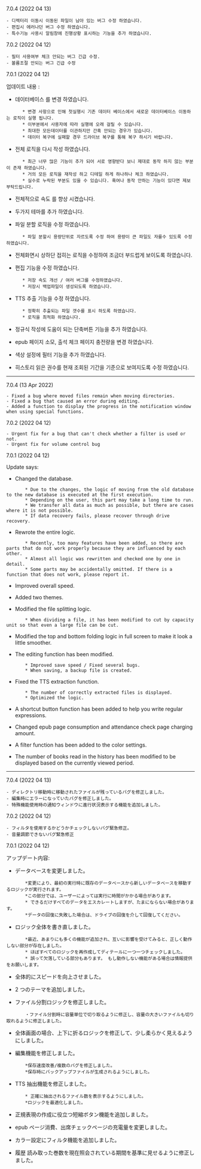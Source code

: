 7.0.4 (2022 04 13)

```
- 디렉터리 이동시 이동된 파일이 남아 있는 버그 수정 하였습니다.
- 편집시 에러나던 버그 수정 하였습니다.
- 특수기능 사용시 알림창에 진행상황 표시하는 기능을 추가 하였습니다.
```

7.0.2 (2022 04 12)

```
- 필터 사용여부 체크 안되는 버그 긴급 수정.
- 볼륨조절 안되는 버그 긴급 수정
```

7.0.1 (2022 04 12)

업데이트 내용 :

- 데이터베이스 를 변경 하였습니다.

```
      * 변경 사항으로 인해 첫실행시 기존 데이터 베이스에서 새로운 데이터베이스 이동하는 로직이 실행 됩니다.
      * 이부분에서 사용자에 따라 실행에 오래 걸릴 수 있습니다.
      * 최대한 모든데이터를 이관하지만 간혹 안되는 경우가 있습니다.
      * 데이터 복구에 실패할 경우 드라이브 복구를 통해 복구 하시기 바랍니다.
```

- 전체 로직을 다시 작성 하였습니다.

```
      * 최근 너무 많은 기능이 추가 되어 서로 영향받다 보니 제대로 동작 하지 않는 부분이 존재 하였습니다.
      * 거의 모든 로직을 재작성 하고 디테일 하게 하나하나 체크 하였습니다.
      * 실수로 누락된 부분도 있을 수 있습니다. 혹여나 동작 안하는 기능이 있다면 제보 부탁드립니다.
```

- 전체적으로 속도 를 향상 시켰습니다.

- 두가지 테마를 추가 하였습니다.

- 파일 분할 로직을 수정 하였습니다.

```
      * 파일 분할시 용량단위로 자르도록 수정 하여 용량이 큰 파일도 자를수 있도록 수정 하였습니다.
```

- 전체화면시 상하단 접히는 로직을 수정하여 조금더 부드럽게 보이도록 하였습니다.

- 편집 기능을 수정 하였습니다.

```
      * 저장 속도 개선 / 여러 버그를 수정하였습니다.
      * 저장시 백업파일이 생성되도록 하였습니다.
```

- TTS 추출 기능을 수정 하였습니다.

```
      * 정확히 추출되는 파일 갯수를 표시 하도록 하였습니다.
      * 로직을 최적화 하였습니다.
```

- 정규식 작성에 도움이 되는 단축버튼 기능을 추가 하였습니다.

- epub 페이지 소모, 출석 체크 페이지 충전량을 변경 하였습니다.

- 색상 설정에 필터 기능을 추가 하였습니다.

- 히스토리 읽은 권수를 현재 조회된 기간을 기준으로 보여지도록 수정 하였습니다.

---

7.0.4 (13 Apr 2022)

```
- Fixed a bug where moved files remain when moving directories.
- Fixed a bug that caused an error during editing.
- Added a function to display the progress in the notification window when using special functions.
```

7.0.2 (2022 04 12)

```
- Urgent fix for a bug that can't check whether a filter is used or not.
- Urgent fix for volume control bug
```

7.0.1 (2022 04 12)

Update says:

- Changed the database.

```
       * Due to the changes, the logic of moving from the old database to the new database is executed at the first execution.
       * Depending on the user, this part may take a long time to run.
       * We transfer all data as much as possible, but there are cases where it is not possible.
       * If data recovery fails, please recover through drive recovery.
```

- Rewrote the entire logic.

```
       * Recently, too many features have been added, so there are parts that do not work properly because they are influenced by each other.
       * Almost all logic was rewritten and checked one by one in detail.
       * Some parts may be accidentally omitted. If there is a function that does not work, please report it.
```

- Improved overall speed.

- Added two themes.

- Modified the file splitting logic.

```
       * When dividing a file, it has been modified to cut by capacity unit so that even a large file can be cut.
```

- Modified the top and bottom folding logic in full screen to make it look a little smoother.

- The editing function has been modified.

```
       * Improved save speed / Fixed several bugs.
       * When saving, a backup file is created.
```

- Fixed the TTS extraction function.

```
       * The number of correctly extracted files is displayed.
       * Optimized the logic.
```

- A shortcut button function has been added to help you write regular expressions.

- Changed epub page consumption and attendance check page charging amount.

- A filter function has been added to the color settings.

- The number of books read in the history has been modified to be displayed based on the currently viewed period.

---

7.0.4 (2022 04 13)

```
- ディレクトリ移動時に移動されたファイルが残っているバグを修正しました。
- 編集時にエラーになっていたバグを修正しました。
- 特殊機能使用時の通知ウィンドウに進行状況表示する機能を追加しました。
```

7.0.2 (2022 04 12)

```
- フィルタを使用するかどうかチェックしないバグ緊急修正。
- 音量調節できないバグ緊急修正
```

7.0.1 (2022 04 12)

アップデート内容:

- データベースを変更しました。

```
       *変更により、最初の実行時に既存のデータベースから新しいデータベースを移動するロジックが実行されます。
       *この部分では、ユーザーによっては実行に時間がかかる場合があります。
       * できるだけすべてのデータをエスカレートしますが、たまにならない場合があります。
       *データの回復に失敗した場合は、ドライブの回復を介して回復してください。
```

- ロジック全体を書き直しました。

```
       *最近、あまりにも多くの機能が追加され、互いに影響を受けてみると、正しく動作しない部分が存在しました。
       * ほぼすべてのロジックを再作成してディテールに一つ一つチェックしました。
       * 誤って欠落している部分もあります。 もし動作しない機能がある場合は情報提供をお願いします。
```

- 全体的にスピードを向上させました。

- 2 つのテーマを追加しました。

- ファイル分割ロジックを修正しました。

```
       ・ファイル分割時に容量単位で切り取るように修正し、容量の大きいファイルも切り取れるように修正しました。
```

- 全体画面の場合、上下に折るロジックを修正して、少し柔らかく見えるようにしました。

- 編集機能を修正しました。

```
       *保存速度改善/複数のバグを修正しました。
       *保存時にバックアップファイルが生成されるようにしました。
```

- TTS 抽出機能を修正しました。

```
       * 正確に抽出されるファイル数を表示するようにしました。
       *ロジックを最適化しました。
```

- 正規表現の作成に役立つ短縮ボタン機能を追加しました。

- epub ページ消費、出席チェックページの充電量を変更しました。

- カラー設定にフィルタ機能を追加しました。

- 履歴 読み取った巻数を現在照会されている期間を基準に見せるように修正しました。
